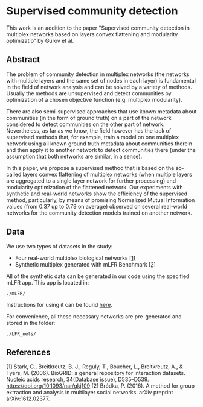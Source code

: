 # Supervised community detection
This work is an addition to the paper "Supervised community detection in multiplex networks based on
layers convex flattening and modularity optimizatio" by Gurov et al.

## Abstract
The problem of community detection in multiplex networks (the networks with multiple layers and the same set of nodes in each layer) is fundamental 
in the field of network analysis and can be solved by a variety of methods. Usually the methods are unsupervised and detect communities by optimization of a 
chosen objective function (e.g. multiplex modularity). 

There are also semi-supervised approaches that use known metadata about communities (in the form of ground truth) on a part of the network considered to detect 
communities on the other part of network. Nevertheless, as far as we know, the field however has the lack of supervised methods that, for example, 
train a model on one multiplex network using all known ground truth metadata about communities therein and then apply it to another network to detect 
communities there (under the assumption that both networks are similar, in a sense). 

In this paper, we propose a supervised method that is based on the so-called layers convex flattening of multiplex networks 
(when multiple layers are aggregated to a single layer network for further processing) and modularity optimization of the flattened network.
Our experiments with synthetic and real-world networks show the efficiency of the supervised method, particularly, by means of promising 
Normalized Mutual Information values (from 0.37 up to 0.79 on average) observed on several real-world networks for the community detection 
models trained on another network.

## Data
We use two types of datasets in the study:
 - Four real-world multiplex biological networks [[1]](#1)
 - Synthetic multiplex generated with mLFR Benchmark [[2]](#2)

All of the synthetic data can be generated in our code using the specified mLFR app.
This app is located in:
```
./mLFR/
```
Instructions for using it can be found <a href='https://github.com/pbrodka/mLFR-benchmark'>here</a>.

For convenience, all these necessary networks are pre-generated and stored in the folder:
```
./LFR_nets/
```

## References
<a id="1">[1]</a> 
Stark, C., Breitkreutz, B. J., Reguly, T., Boucher, L., Breitkreutz, A., & Tyers, M. (2006). BioGRID: a general repository for interaction datasets. Nucleic acids research, 34(Database issue), D535–D539. https://doi.org/10.1093/nar/gkj109
<a id="2">[2]</a>
Bródka, P. (2016). A method for group extraction and analysis in multilayer social networks. arXiv preprint arXiv:1612.02377.
